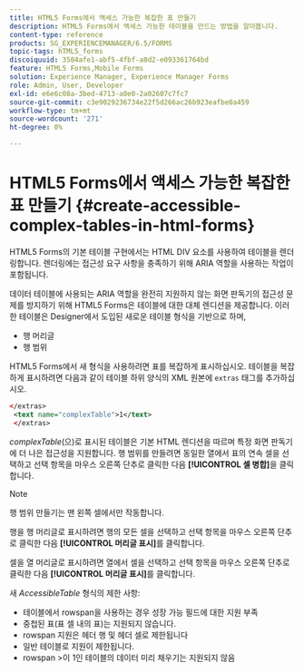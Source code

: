 ```yaml
---
title: HTML5 Forms에서 액세스 가능한 복잡한 표 만들기
description: HTML5 Forms에서 액세스 가능한 테이블을 만드는 방법을 알아봅니다.
content-type: reference
products: SG_EXPERIENCEMANAGER/6.5/FORMS
topic-tags: hTML5_forms
discoiquuid: 3504afe1-abf5-4fbf-a0d2-e093361764bd
feature: HTML5 Forms,Mobile Forms
solution: Experience Manager, Experience Manager Forms
role: Admin, User, Developer
exl-id: e6e6c08a-3bed-4713-a0e0-2a02607c7fc7
source-git-commit: c3e9029236734e22f5d266ac26b923eafbe0a459
workflow-type: tm+mt
source-wordcount: '271'
ht-degree: 0%

---
```


# HTML5 Forms에서 액세스 가능한 복잡한 표 만들기 {#create-accessible-complex-tables-in-html-forms}

HTML5 Forms의 기본 테이블 구현에서는 HTML DIV 요소를 사용하여 테이블을 렌더링합니다. 렌더링에는 접근성 요구 사항을 충족하기 위해 ARIA 역할을 사용하는 작업이 포함됩니다.

데이터 테이블에 사용되는 ARIA 역할을 완전히 지원하지 않는 화면 판독기의 접근성 문제를 방지하기 위해 HTML5 Forms은 테이블에 대한 대체 렌디션을 제공합니다. 이러한 테이블은 Designer에서 도입된 새로운 테이블 형식을 기반으로 하며,

* 행 머리글
* 행 범위

HTML5 Forms에서 새 형식을 사용하려면 표를 복잡하게 표시하십시오. 테이블을 복잡하게 표시하려면 다음과 같이 테이블 하위 양식의 XML 원본에 `extras` 태그를 추가하십시오.

```xml
</extras>
 <text name="complexTable">1</text>
 </extras>
```

*complexTable*(으)로 표시된 테이블은 기본 HTML 렌디션을 따르며 특정 화면 판독기에 더 나은 접근성을 지원합니다.  행 범위를 만들려면 동일한 열에서 표의 연속 셀을 선택하고 선택 항목을 마우스 오른쪽 단추로 클릭한 다음 **[!UICONTROL 셀 병합]**&#x200B;을 클릭합니다.

>[!NOTE]
>
>행 범위 만들기는 맨 왼쪽 셀에서만 작동합니다.

행을 행 머리글로 표시하려면 행의 모든 셀을 선택하고 선택 항목을 마우스 오른쪽 단추로 클릭한 다음 **[!UICONTROL 머리글 표시]**&#x200B;를 클릭합니다.

셀을 열 머리글로 표시하려면 열에서 셀을 선택하고 선택 항목을 마우스 오른쪽 단추로 클릭한 다음 **[!UICONTROL 머리글 표시]**&#x200B;를 클릭합니다.

새 *AccessibleTable* 형식의 제한 사항:

* 테이블에서 rowspan을 사용하는 경우 성장 가능 필드에 대한 지원 부족
* 중첩된 표(표 셀 내의 표)는 지원되지 않습니다.
* rowspan 지원은 헤더 행 및 헤더 셀로 제한됩니다
* 일반 테이블로 지원이 제한됩니다.
* rowspan >이 1인 테이블의 데이터 미리 채우기는 지원되지 않음
